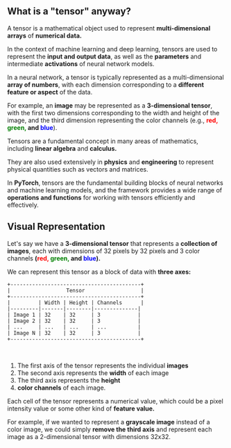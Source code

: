 ## What is a "tensor" anyway?

A tensor is a mathematical object used to represent **multi-dimensional arrays** of **numerical data.**

In the context of machine learning and deep learning, tensors are used to represent the **input and output data**, as well as the **parameters** and intermediate **activations** of neural network models.

In a neural network, a tensor is typically represented as a multi-dimensional **array of numbers**, with each dimension corresponding to a **different feature or aspect** of the data.

For example, an **image** may be represented as a **3-dimensional tensor**, with the first two dimensions corresponding to the width and height of the image, and the third dimension representing the color channels (e.g., **<span style="color:red">red,</span> <span style="color:green">green,</span> and <span style="color:blue">blue</span>**).

Tensors are a fundamental concept in many areas of mathematics, including **linear algebra** and **calculus.**

They are also used extensively in **physics** and **engineering** to represent physical quantities such as vectors and matrices.

In **PyTorch**, tensors are the fundamental building blocks of neural networks and machine learning models, and the framework provides a wide range of **operations and functions** for working with tensors efficiently and effectively.

## Visual Representation

Let's say we have a **3-dimensional tensor** that represents a **collection of images**, each with dimensions of 32 pixels by 32 pixels and 3 color channels **(<span style="color:red">red,</span> <span style="color:green">green,</span> and <span style="color:blue">blue</span>).**

We can represent this tensor as a block of data with **three axes:**

```
+------------------------------------------+
|                  Tensor                  |
+------------------------------------------+
|         | Width | Height | Channels      |
|---------|-------|--------|--------------|
| Image 1 | 32    | 32     | 3            |
| Image 2 | 32    | 32     | 3            |
| ...     | ...   | ...    | ...          |
| Image N | 32    | 32     | 3            |
+------------------------------------------+
```

<br>

1. The first axis of the tensor represents the individual **images**
2. The second axis represents the **width** of each image
3. The third axis represents the **height**
4. **color channels** of each image.

Each cell of the tensor represents a numerical value, which could be a pixel intensity value or some other kind of **feature value.**

For example, if we wanted to represent a **grayscale image** instead of a color image, we could simply **remove the third axis** and represent each image as a 2-dimensional tensor with dimensions 32x32.
